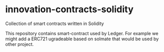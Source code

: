 # innovation-contracts-solidity
Collection of smart contracts written in Solidity

This repository contains smart-contract used by Ledger. For example we might add a ERC721 ugradeable based on solmate that would be used by other project. 

